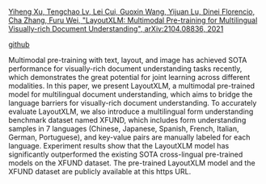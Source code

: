 [Yiheng Xu, Tengchao Lv, Lei Cui, Guoxin Wang, Yijuan Lu, Dinei Florencio, Cha Zhang, Furu Wei, "LayoutXLM: Multimodal Pre-training for Multilingual Visually-rich Document Understanding", arXiv:2104.08836, 2021](https://arxiv.org/pdf/2104.08836.pdf)

[github](https://github.com/microsoft/unilm/tree/master/layoutxlm)

Multimodal pre-training with text, layout, and image has achieved SOTA performance for visually-rich document understanding tasks recently, which demonstrates the great potential for joint learning across different modalities. In this paper, we present LayoutXLM, a multimodal pre-trained model for multilingual document understanding, which aims to bridge the language barriers for visually-rich document understanding. To accurately evaluate LayoutXLM, we also introduce a multilingual form understanding benchmark dataset named XFUND, which includes form understanding samples in 7 languages (Chinese, Japanese, Spanish, French, Italian, German, Portuguese), and key-value pairs are manually labeled for each language. Experiment results show that the LayoutXLM model has significantly outperformed the existing SOTA cross-lingual pre-trained models on the XFUND dataset. The pre-trained LayoutXLM model and the XFUND dataset are publicly available at this https URL.